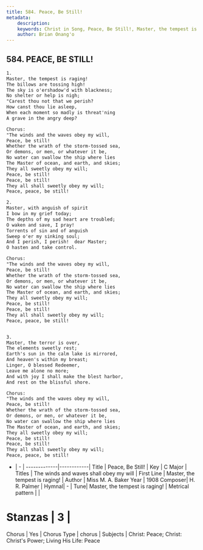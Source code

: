 ```yaml
---
title: 584. Peace, Be Still!
metadata:
    description: 
    keywords: Christ in Song, Peace, Be Still!, Master, the tempest is raging!, The winds and waves shall obey my will
    author: Brian Onang'o
---
```



## 584. PEACE, BE STILL!

```txt
1.
Master, the tempest is raging!
The billows are tossing high!
The sky is o'ershadow'd with blackness;
No shelter or help is nigh;
"Carest thou not that we perish?
How canst thou lie asleep,
When each moment so madly is threat'ning
A grave in the angry deep?

Chorus:
"The winds and the waves obey my will,
Peace, be still!
Whether the wrath of the storm-tossed sea,
Or demons, or men, or whatever it be,
No water can swallow the ship where lies
The Master of ocean, and earth, and skies;
They all sweetly obey my will;
Peace, be still!
Peace, be still!
They all shall sweetly obey my will;
Peace, peace, be still!

2.
Master, with anguish of spirit
I bow in my grief today;
The depths of my sad heart are troubled;
O waken and save, I pray!
Torrents of sin and of anguish
Sweep o'er my sinking soul;
And I perish, I perish!  dear Master;
O hasten and take control. 

Chorus:
"The winds and the waves obey my will,
Peace, be still!
Whether the wrath of the storm-tossed sea,
Or demons, or men, or whatever it be,
No water can swallow the ship where lies
The Master of ocean, and earth, and skies;
They all sweetly obey my will;
Peace, be still!
Peace, be still!
They all shall sweetly obey my will;
Peace, peace, be still!


3.
Master, the terror is over,
The elements sweetly rest;
Earth's sun in the calm lake is mirrored,
And heaven's within my breast;
Linger, O blessed Redeemer,
Leave me alone no more;
And with joy I shall make the blest harbor,
And rest on the blissful shore. 

Chorus:
"The winds and the waves obey my will,
Peace, be still!
Whether the wrath of the storm-tossed sea,
Or demons, or men, or whatever it be,
No water can swallow the ship where lies
The Master of ocean, and earth, and skies;
They all sweetly obey my will;
Peace, be still!
Peace, be still!
They all shall sweetly obey my will;
Peace, peace, be still!

```

- |   -  |
-------------|------------|
Title | Peace, Be Still! |
Key | C Major |
Titles | The winds and waves shall obey my will |
First Line | Master, the tempest is raging! |
Author | Miss M. A. Baker
Year | 1908
Composer| H. R. Palmer |
Hymnal|  - |
Tune| Master, the tempest is raging! |
Metrical pattern | |
# Stanzas | 3 |
Chorus | Yes |
Chorus Type | chorus |
Subjects | Christ: Peace; Christ: Christ's Power; Living His Life: Peace<span id='more_topics' style='display:none'>; Special Selections: Choir or Quartet |
Texts | Mark 4:39 |
Print Texts | 
Scripture Song |  |
  
